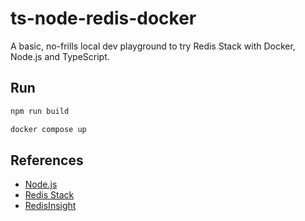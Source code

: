 # ts-node-redis-docker

A basic, no-frills local dev playground to try Redis Stack with Docker, Node.js and TypeScript.

## Run

```sh
npm run build

docker compose up
```

## References
- [Node.js](https://hub.docker.com/_/node)
- [Redis Stack](https://hub.docker.com/r/redis/redis-stack-server)
- [RedisInsight](https://github.com/RedisInsight/RedisInsight)
